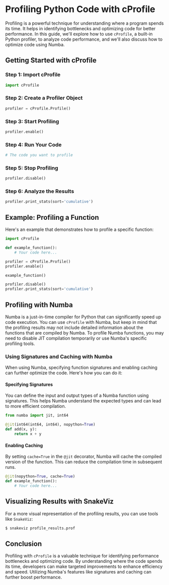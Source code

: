 # Profiling Python Code with cProfile

Profiling is a powerful technique for understanding where a program spends its time. It helps in identifying bottlenecks and optimizing code for better performance. In this guide, we'll explore how to use `cProfile`, a built-in Python profiler, to analyze code performance, and we'll also discuss how to optimize code using Numba.

## Getting Started with cProfile

### Step 1: Import cProfile

```python
import cProfile
```

### Step 2: Create a Profiler Object

```python
profiler = cProfile.Profile()
```

### Step 3: Start Profiling

```python
profiler.enable()
```

### Step 4: Run Your Code

```python
# The code you want to profile
```

### Step 5: Stop Profiling

```python
profiler.disable()
```

### Step 6: Analyze the Results

```python
profiler.print_stats(sort='cumulative')
```

## Example: Profiling a Function

Here's an example that demonstrates how to profile a specific function:

```python
import cProfile

def example_function():
    # Your code here...

profiler = cProfile.Profile()
profiler.enable()

example_function()

profiler.disable()
profiler.print_stats(sort='cumulative')
```

## Profiling with Numba

Numba is a just-in-time compiler for Python that can significantly speed up code execution. You can use `cProfile` with Numba, but keep in mind that the profiling results may not include detailed information about the functions that are compiled by Numba. To profile Numba functions, you may need to disable JIT compilation temporarily or use Numba's specific profiling tools.

### Using Signatures and Caching with Numba

When using Numba, specifying function signatures and enabling caching can further optimize the code. Here's how you can do it:

#### Specifying Signatures

You can define the input and output types of a Numba function using signatures. This helps Numba understand the expected types and can lead to more efficient compilation.

```python
from numba import jit, int64

@jit(int64(int64, int64), nopython=True)
def add(x, y):
    return x + y
```

#### Enabling Caching

By setting `cache=True` in the `@jit` decorator, Numba will cache the compiled version of the function. This can reduce the compilation time in subsequent runs.

```python
@jit(nopython=True, cache=True)
def example_function():
    # Your code here...
```

## Visualizing Results with SnakeViz

For a more visual representation of the profiling results, you can use tools like `SnakeViz`:

```bash
$ snakeviz profile_results.prof
```

## Conclusion

Profiling with `cProfile` is a valuable technique for identifying performance bottlenecks and optimizing code. By understanding where the code spends its time, developers can make targeted improvements to enhance efficiency and speed. Utilizing Numba's features like signatures and caching can further boost performance.
